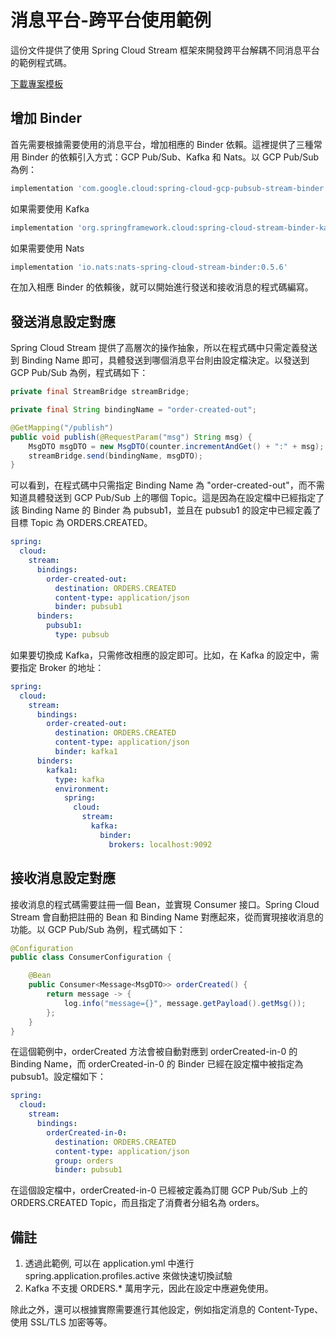 # 消息平台-跨平台使用範例

這份文件提供了使用 Spring Cloud Stream 框架來開發跨平台解耦不同消息平台的範例程式碼。  

[下載專案模板](https://start.spring.io/#!type=gradle-project&language=java&platformVersion=3.0.4&packaging=jar&jvmVersion=17&groupId=com.example&artifactId=cloud-stream-demo&name=cloud-stream-demo&description=Spring%20Cloud%20Stream%20Demo&packageName=com.example.demo&dependencies=lombok,devtools,web,cloud-stream,cloud-gcp)  

## 增加 Binder

首先需要根據需要使用的消息平台，增加相應的 Binder 依賴。這裡提供了三種常用 Binder 的依賴引入方式：GCP Pub/Sub、Kafka 和 Nats。以 GCP Pub/Sub 為例：

``` groovy
implementation 'com.google.cloud:spring-cloud-gcp-pubsub-stream-binder'  
```

如果需要使用 Kafka

``` groovy
implementation 'org.springframework.cloud:spring-cloud-stream-binder-kafka'  
```

如果需要使用 Nats

``` groovy
implementation 'io.nats:nats-spring-cloud-stream-binder:0.5.6'  
```

在加入相應 Binder 的依賴後，就可以開始進行發送和接收消息的程式碼編寫。

## 發送消息設定對應

Spring Cloud Stream 提供了高層次的操作抽象，所以在程式碼中只需定義發送到 Binding Name 即可，具體發送到哪個消息平台則由設定檔決定。以發送到 GCP Pub/Sub 為例，程式碼如下：

``` java
private final StreamBridge streamBridge;

private final String bindingName = "order-created-out";

@GetMapping("/publish")
public void publish(@RequestParam("msg") String msg) {
    MsgDTO msgDTO = new MsgDTO(counter.incrementAndGet() + ":" + msg);
    streamBridge.send(bindingName, msgDTO);
}

```

可以看到，在程式碼中只需指定 Binding Name 為 "order-created-out"，而不需知道具體發送到 GCP Pub/Sub 上的哪個 Topic。這是因為在設定檔中已經指定了該 Binding Name 的 Binder 為 pubsub1，並且在 pubsub1 的設定中已經定義了目標 Topic 為 ORDERS.CREATED。

``` yaml
spring:
  cloud:
    stream:
      bindings:
        order-created-out:
          destination: ORDERS.CREATED
          content-type: application/json
          binder: pubsub1
      binders:
        pubsub1:
          type: pubsub
```

如果要切換成 Kafka，只需修改相應的設定即可。比如，在 Kafka 的設定中，需要指定 Broker 的地址：

``` yaml
spring:
  cloud:
    stream:
      bindings:
        order-created-out:
          destination: ORDERS.CREATED
          content-type: application/json
          binder: kafka1
      binders:
        kafka1:
          type: kafka
          environment:
            spring:
              cloud:
                stream:
                  kafka:
                    binder:
                      brokers: localhost:9092
```

## 接收消息設定對應

接收消息的程式碼需要註冊一個 Bean，並實現 Consumer 接口。Spring Cloud Stream 會自動把註冊的 Bean 和 Binding Name 對應起來，從而實現接收消息的功能。以 GCP Pub/Sub 為例，程式碼如下：

``` java
@Configuration
public class ConsumerConfiguration {

    @Bean
    public Consumer<Message<MsgDTO>> orderCreated() {
        return message -> {
            log.info("message={}", message.getPayload().getMsg());
        };
    }
}
```

在這個範例中，orderCreated 方法會被自動對應到 orderCreated-in-0 的 Binding Name，而 orderCreated-in-0 的 Binder 已經在設定檔中被指定為 pubsub1。設定檔如下：

``` yaml
spring:
  cloud:
    stream:
      bindings:
        orderCreated-in-0:
          destination: ORDERS.CREATED
          content-type: application/json
          group: orders
          binder: pubsub1
```

在這個設定檔中，orderCreated-in-0 已經被定義為訂閱 GCP Pub/Sub 上的 ORDERS.CREATED Topic，而且指定了消費者分組名為 orders。

## 備註

1. 透過此範例, 可以在 application.yml 中進行 spring.application.profiles.active 來做快速切換試驗
2. Kafka 不支援 ORDERS.* 萬用字元，因此在設定中應避免使用。

除此之外，還可以根據實際需要進行其他設定，例如指定消息的 Content-Type、使用 SSL/TLS 加密等等。
